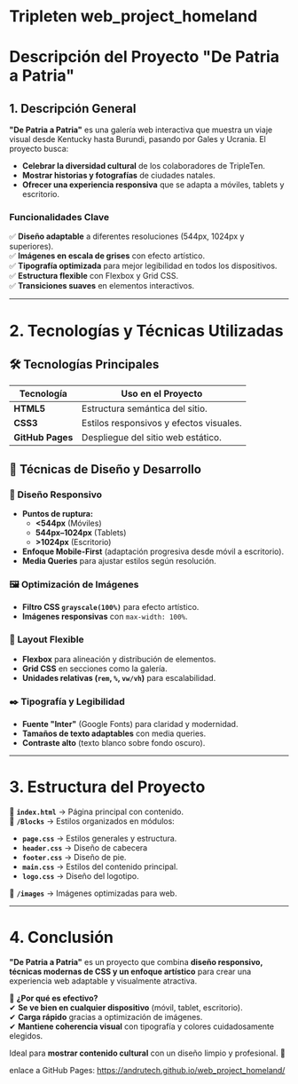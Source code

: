 # Tripleten web_project_homeland

# **Descripción del Proyecto "De Patria a Patria"**

## **1. Descripción General**

**"De Patria a Patria"** es una galería web interactiva que muestra un viaje visual desde Kentucky hasta Burundi, pasando por Gales y Ucrania. El proyecto busca:

- **Celebrar la diversidad cultural** de los colaboradores de TripleTen.
- **Mostrar historias y fotografías** de ciudades natales.
- **Ofrecer una experiencia responsiva** que se adapta a móviles, tablets y escritorio.

### **Funcionalidades Clave**

✅ **Diseño adaptable** a diferentes resoluciones (544px, 1024px y superiores).  
✅ **Imágenes en escala de grises** con efecto artístico.  
✅ **Tipografía optimizada** para mejor legibilidad en todos los dispositivos.  
✅ **Estructura flexible** con Flexbox y Grid CSS.  
✅ **Transiciones suaves** en elementos interactivos.

---

# **2. Tecnologías y Técnicas Utilizadas**

## **🛠️ Tecnologías Principales**

| Tecnología       | Uso en el Proyecto                      |
| ---------------- | --------------------------------------- |
| **HTML5**        | Estructura semántica del sitio.         |
| **CSS3**         | Estilos responsivos y efectos visuales. |
| **GitHub Pages** | Despliegue del sitio web estático.      |

## **🎨 Técnicas de Diseño y Desarrollo**

### **📱 Diseño Responsivo**

- **Puntos de ruptura:**
  - **<544px** (Móviles)
  - **544px–1024px** (Tablets)
  - **>1024px** (Escritorio)
- **Enfoque Mobile-First** (adaptación progresiva desde móvil a escritorio).
- **Media Queries** para ajustar estilos según resolución.

### **🖼️ Optimización de Imágenes**

- **Filtro CSS `grayscale(100%)`** para efecto artístico.
- **Imágenes responsivas** con `max-width: 100%`.

### **📐 Layout Flexible**

- **Flexbox** para alineación y distribución de elementos.
- **Grid CSS** en secciones como la galería.
- **Unidades relativas (`rem`, `%`, `vw/vh`)** para escalabilidad.

### **✒️ Tipografía y Legibilidad**

- **Fuente "Inter"** (Google Fonts) para claridad y modernidad.
- **Tamaños de texto adaptables** con media queries.
- **Contraste alto** (texto blanco sobre fondo oscuro).

---

# **3. Estructura del Proyecto**

📂 **`index.html`** → Página principal con contenido.  
📂 **`/Blocks`** → Estilos organizados en módulos:

- **`page.css`** → Estilos generales y estructura.
- **`header.css`** → Diseño de cabecera
- **`footer.css`** → Diseño de pie.
- **`main.css`** → Estilos del contenido principal.
- **`logo.css`** → Diseño del logotipo.

📂 **`/images`** → Imágenes optimizadas para web.

---

# **4. Conclusión**

**"De Patria a Patria"** es un proyecto que combina **diseño responsivo, técnicas modernas de CSS y un enfoque artístico** para crear una experiencia web adaptable y visualmente atractiva.

🔹 **¿Por qué es efectivo?**  
✔ **Se ve bien en cualquier dispositivo** (móvil, tablet, escritorio).  
✔ **Carga rápido** gracias a optimización de imágenes.  
✔ **Mantiene coherencia visual** con tipografía y colores cuidadosamente elegidos.

Ideal para **mostrar contenido cultural** con un diseño limpio y profesional. 🚀

enlace a GitHub Pages: https://andrutech.github.io/web_project_homeland/
